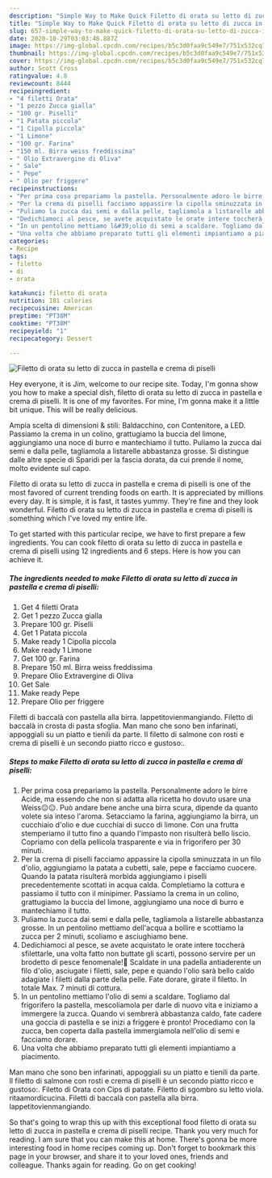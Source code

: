 ```yaml
---
description: "Simple Way to Make Quick Filetto di orata su letto di zucca in pastella e crema di piselli"
title: "Simple Way to Make Quick Filetto di orata su letto di zucca in pastella e crema di piselli"
slug: 657-simple-way-to-make-quick-filetto-di-orata-su-letto-di-zucca-in-pastella-e-crema-di-piselli
date: 2020-10-29T03:03:48.887Z
image: https://img-global.cpcdn.com/recipes/b5c3d0faa9c549e7/751x532cq70/filetto-di-orata-su-letto-di-zucca-in-pastella-e-crema-di-piselli-recipe-main-photo.jpg
thumbnail: https://img-global.cpcdn.com/recipes/b5c3d0faa9c549e7/751x532cq70/filetto-di-orata-su-letto-di-zucca-in-pastella-e-crema-di-piselli-recipe-main-photo.jpg
cover: https://img-global.cpcdn.com/recipes/b5c3d0faa9c549e7/751x532cq70/filetto-di-orata-su-letto-di-zucca-in-pastella-e-crema-di-piselli-recipe-main-photo.jpg
author: Scott Cross
ratingvalue: 4.8
reviewcount: 8444
recipeingredient:
- "4 filetti Orata"
- "1 pezzo Zucca gialla"
- "100 gr. Piselli"
- "1 Patata piccola"
- "1 Cipolla piccola"
- "1 Limone"
- "100 gr. Farina"
- "150 ml. Birra weiss freddissima"
- " Olio Extravergine di Oliva"
- " Sale"
- " Pepe"
- " Olio per friggere"
recipeinstructions:
- "Per prima cosa prepariamo la pastella. Personalmente adoro le birre Acide, ma essendo che non si adatta alla ricetta ho dovuto usare una Weiss😑😑. Può andare bene anche una birra scura, dipende da quanto volete sia inteso l&#39;aroma. Setacciamo la farina, aggiungiamo la birra, un cucchiaio d&#39;olio e due cucchiai di succo di limone. Con una frutta stemperiamo il tutto fino a quando l&#39;impasto non risulterà bello liscio. Copriamo con della pellicola trasparente e via in frigorifero per 30 minuti."
- "Per la crema di piselli facciamo appassire la cipolla sminuzzata in un filo d&#39;olio, aggiungiamo la patata a cubetti, sale, pepe e facciamo cuocere. Quando la patata risulterà morbida aggiungiamo i piselli precedentemente scottati in acqua calda. Completiamo la cottura e passiamo il tutto con il minipimer. Passiamo la crema in un colino, grattugiamo la buccia del limone, aggiungiamo una noce di burro e mantechiamo il tutto."
- "Puliamo la zucca dai semi e dalla pelle, tagliamola a listarelle abbastanza grosse. In un pentolino mettiamo dell&#39;acqua a bollire e scottiamo la zucca per 2 minuti, scoliamo e asciughiamo bene."
- "Dedichiamoci al pesce, se avete acquistato le orate intere toccherà sfilettarle, una volta fatto non buttate gli scarti, possono servire per un brodetto di pesce fenomenale!🤤 Scaldate in una padella antiaderente un filo d&#39;olio, asciugate i filetti, sale, pepe e quando l&#39;olio sarà bello caldo adagiate i filetti dalla parte della pelle. Fate dorare, girate il filetto. In totale Max. 7 minuti di cottura."
- "In un pentolino mettiamo l&#39;olio di semi a scaldare. Togliamo dal frigorifero la pastella, mescoliamola per darle di nuovo vita e iniziamo a immergere la zucca. Quando vi sembrerà abbastanza caldo, fate cadere una goccia di pastella e se inizi a friggere è pronto! Procediamo con la zucca, ben coperta dalla pastella immergiamola nell&#39;olio di semi e facciamo dorare."
- "Una volta che abbiamo preparato tutti gli elementi impiantiamo a piacimento."
categories:
- Recipe
tags:
- filetto
- di
- orata

katakunci: filetto di orata 
nutrition: 181 calories
recipecuisine: American
preptime: "PT38M"
cooktime: "PT38M"
recipeyield: "1"
recipecategory: Dessert

---
```



![Filetto di orata su letto di zucca in pastella e crema di piselli](https://img-global.cpcdn.com/recipes/b5c3d0faa9c549e7/751x532cq70/filetto-di-orata-su-letto-di-zucca-in-pastella-e-crema-di-piselli-recipe-main-photo.jpg)

Hey everyone, it is Jim, welcome to our recipe site. Today, I'm gonna show you how to make a special dish, filetto di orata su letto di zucca in pastella e crema di piselli. It is one of my favorites. For mine, I'm gonna make it a little bit unique. This will be really delicious.

Ampia scelta di dimensioni &amp; stili: Baldacchino, con Contenitore, a LED. Passiamo la crema in un colino, grattugiamo la buccia del limone, aggiungiamo una noce di burro e mantechiamo il tutto. Puliamo la zucca dai semi e dalla pelle, tagliamola a listarelle abbastanza grosse. Si distingue dalle altre specie di Sparidi per la fascia dorata, da cui prende il nome, molto evidente sul capo.

Filetto di orata su letto di zucca in pastella e crema di piselli is one of the most favored of current trending foods on earth. It is appreciated by millions every day. It is simple, it is fast, it tastes yummy. They're fine and they look wonderful. Filetto di orata su letto di zucca in pastella e crema di piselli is something which I've loved my entire life.


To get started with this particular recipe, we have to first prepare a few ingredients. You can cook filetto di orata su letto di zucca in pastella e crema di piselli using 12 ingredients and 6 steps. Here is how you can achieve it.

<!--inarticleads1-->

##### The ingredients needed to make Filetto di orata su letto di zucca in pastella e crema di piselli:

1. Get 4 filetti Orata
1. Get 1 pezzo Zucca gialla
1. Prepare 100 gr. Piselli
1. Get 1 Patata piccola
1. Make ready 1 Cipolla piccola
1. Make ready 1 Limone
1. Get 100 gr. Farina
1. Prepare 150 ml. Birra weiss freddissima
1. Prepare  Olio Extravergine di Oliva
1. Get  Sale
1. Make ready  Pepe
1. Prepare  Olio per friggere


Filetti di baccalà con pastella alla birra. lappetitovienmangiando. Filetto di baccalà in crosta di pasta sfoglia. Man mano che sono ben infarinati, appoggiali su un piatto e tienili da parte. Il filetto di salmone con rosti e crema di piselli è un secondo piatto ricco e gustoso:. 

<!--inarticleads2-->

##### Steps to make Filetto di orata su letto di zucca in pastella e crema di piselli:

1. Per prima cosa prepariamo la pastella. Personalmente adoro le birre Acide, ma essendo che non si adatta alla ricetta ho dovuto usare una Weiss😑😑. Può andare bene anche una birra scura, dipende da quanto volete sia inteso l&#39;aroma. Setacciamo la farina, aggiungiamo la birra, un cucchiaio d&#39;olio e due cucchiai di succo di limone. Con una frutta stemperiamo il tutto fino a quando l&#39;impasto non risulterà bello liscio. Copriamo con della pellicola trasparente e via in frigorifero per 30 minuti.
1. Per la crema di piselli facciamo appassire la cipolla sminuzzata in un filo d&#39;olio, aggiungiamo la patata a cubetti, sale, pepe e facciamo cuocere. Quando la patata risulterà morbida aggiungiamo i piselli precedentemente scottati in acqua calda. Completiamo la cottura e passiamo il tutto con il minipimer. Passiamo la crema in un colino, grattugiamo la buccia del limone, aggiungiamo una noce di burro e mantechiamo il tutto.
1. Puliamo la zucca dai semi e dalla pelle, tagliamola a listarelle abbastanza grosse. In un pentolino mettiamo dell&#39;acqua a bollire e scottiamo la zucca per 2 minuti, scoliamo e asciughiamo bene.
1. Dedichiamoci al pesce, se avete acquistato le orate intere toccherà sfilettarle, una volta fatto non buttate gli scarti, possono servire per un brodetto di pesce fenomenale!🤤 Scaldate in una padella antiaderente un filo d&#39;olio, asciugate i filetti, sale, pepe e quando l&#39;olio sarà bello caldo adagiate i filetti dalla parte della pelle. Fate dorare, girate il filetto. In totale Max. 7 minuti di cottura.
1. In un pentolino mettiamo l&#39;olio di semi a scaldare. Togliamo dal frigorifero la pastella, mescoliamola per darle di nuovo vita e iniziamo a immergere la zucca. Quando vi sembrerà abbastanza caldo, fate cadere una goccia di pastella e se inizi a friggere è pronto! Procediamo con la zucca, ben coperta dalla pastella immergiamola nell&#39;olio di semi e facciamo dorare.
1. Una volta che abbiamo preparato tutti gli elementi impiantiamo a piacimento.


Man mano che sono ben infarinati, appoggiali su un piatto e tienili da parte. Il filetto di salmone con rosti e crema di piselli è un secondo piatto ricco e gustoso:. Filetto di Orata con Cips di patate. Filetto di sgombro su letto viola. ritaamordicucina. Filetti di baccalà con pastella alla birra. lappetitovienmangiando. 

So that's going to wrap this up with this exceptional food filetto di orata su letto di zucca in pastella e crema di piselli recipe. Thank you very much for reading. I am sure that you can make this at home. There's gonna be more interesting food in home recipes coming up. Don't forget to bookmark this page in your browser, and share it to your loved ones, friends and colleague. Thanks again for reading. Go on get cooking!
